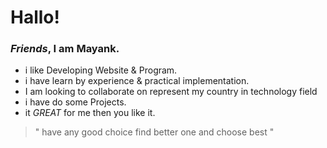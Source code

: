 # Hallo!

### *Friends*, I am **Mayank**.

- i like Developing Website & Program.
- i have learn by experience & practical implementation.
- I am looking to collaborate on represent my country in technology field
- i have do some Projects.
- it _GREAT_ for me then you like it.

[](https://mastermayank.w3spaces.com)

> " have any good choice find better one and choose best "

